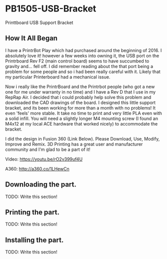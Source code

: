 PB1505-USB-Bracket
==================

Printtboard USB Support Bracket

How It All Began
----------------

I have a PrintrBot Play which had purchased around the beginning of 2016. I absolutely love it! however a few weeks into owning it, the USB port on the Printrboard Rev F2 (main control board) seems to have succumbed to gravity and... fell off. I did remember reading about the that port being a problem for some people and so i had been really careful with it. Likely that my particular Printerboard had a mechanical issue. 

Now i really like the PrintrBoard and the Printrbot people (who got a new one for me under warranty in no time) and I have a Rev D that I use in my RepRap Air. I decided that i could probably help solve this problem and downloaded the CAD drawings of the board. I designed this little support bracket, and its been working for more than a month with no problems! It even 'feels' more stable. It take no time to print and very little PLA even with a solid infill. You will need a slightly longer M4 mounting screw (I found an M4x12 at my local ACE hardware that worked nicely) to accommodate the bracket.

I did the design in Fusion 360 (Link Below). Please Download, Use, Modify, Improve and Remix. 3D Printing has a great user and manufacturer community and I'm glad to be a part of it!

Video: https://youtu.be/rO2v399uf4U

A360: http://a360.co/1LHewCn

Downloading the part.
---------------------

TODO: Write this section!

Printing the part.
------------------

TODO: Write this section!

Installing the part.
--------------------

TODO: Write this section!
